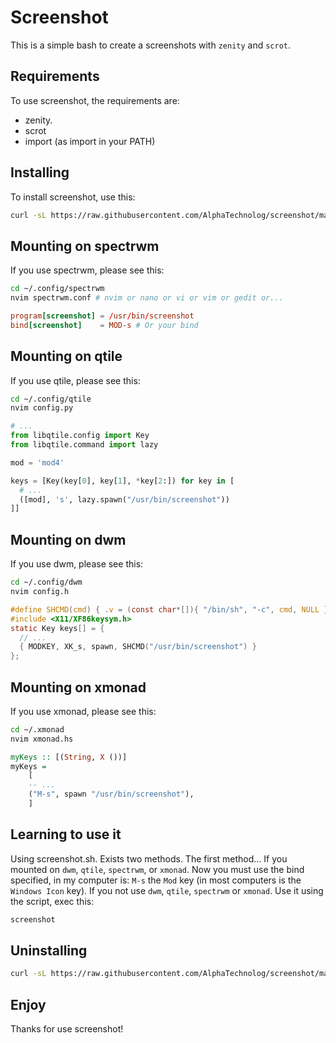 # Screenshot

This is a simple bash to create a screenshots with `zenity` and `scrot`.

## Requirements

To use screenshot, the requirements are:

- zenity.
- scrot
- import (as import in your PATH)

## Installing

To install screenshot, use this:

```sh
curl -sL https://raw.githubusercontent.com/AlphaTechnolog/screenshot/main/install.sh | sudo bash
```

## Mounting on spectrwm

If you use spectrwm, please see this:

```sh
cd ~/.config/spectrwm
nvim spectrwm.conf # nvim or nano or vi or vim or gedit or...
```

```conf
program[screenshot] = /usr/bin/screenshot
bind[screenshot]    = MOD-s # Or your bind
```

## Mounting on qtile

If you use qtile, please see this:

```sh
cd ~/.config/qtile
nvim config.py
```

```python
# ...
from libqtile.config import Key
from libqtile.command import lazy

mod = 'mod4'

keys = [Key(key[0], key[1], *key[2:]) for key in [
  # ...
  ([mod], 's', lazy.spawn("/usr/bin/screenshot"))
]]
```

## Mounting on dwm

If you use dwm, please see this:

```sh
cd ~/.config/dwm
nvim config.h
```

```c
#define SHCMD(cmd) { .v = (const char*[]){ "/bin/sh", "-c", cmd, NULL } }
#include <X11/XF86keysym.h>
static Key keys[] = {
  // ...
  { MODKEY, XK_s, spawn, SHCMD("/usr/bin/screenshot") }
};
```

## Mounting on xmonad

If you use xmonad, please see this:

```sh
cd ~/.xmonad
nvim xmonad.hs
```

```haskell
myKeys :: [(String, X ())]
myKeys = 
    [
    -- ...
    ("M-s", spawn "/usr/bin/screenshot"),
    ]
```

## Learning to use it

Using screenshot.sh. Exists two methods.
The first method... If you mounted on `dwm`, `qtile`, `spectrwm`, or `xmonad`.
Now you must use the bind specified, in my
computer is: `M-s` the `Mod` key (in most computers
is the `Windows Icon` key). If you not use `dwm`, `qtile`, `spectrwm` or `xmonad`.
Use it using the script, exec this:

```sh
screenshot
```

## Uninstalling

```bash
curl -sL https://raw.githubusercontent.com/AlphaTechnolog/screenshot/main/uninstall.sh | sudo bash
```

## Enjoy

Thanks for use screenshot!
